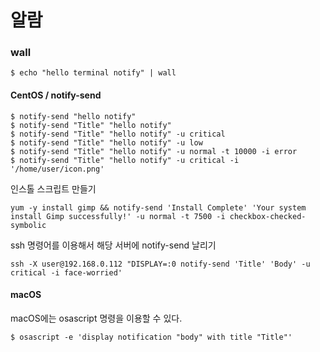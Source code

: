 # 알람

### wall
```
$ echo "hello terminal notify" | wall
```

#### CentOS / notify-send

```
$ notify-send "hello notify"
$ notify-send "Title" "hello notify"
$ notify-send "Title" "hello notify" -u critical
$ notify-send "Title" "hello notify" -u low
$ notify-send "Title" "hello notify" -u normal -t 10000 -i error
$ notify-send "Title" "hello notify" -u critical -i '/home/user/icon.png'
```


인스톨 스크립트 만들기
```
yum -y install gimp && notify-send 'Install Complete' 'Your system install Gimp successfully!' -u normal -t 7500 -i checkbox-checked-symbolic
```

ssh 명령어를 이용해서 해당 서버에 notify-send 날리기
```
ssh -X user@192.168.0.112 "DISPLAY=:0 notify-send 'Title' 'Body' -u critical -i face-worried'
```

#### macOS
macOS에는 osascript 명령을 이용할 수 있다.

```
$ osascript -e 'display notification "body" with title "Title"'
```
